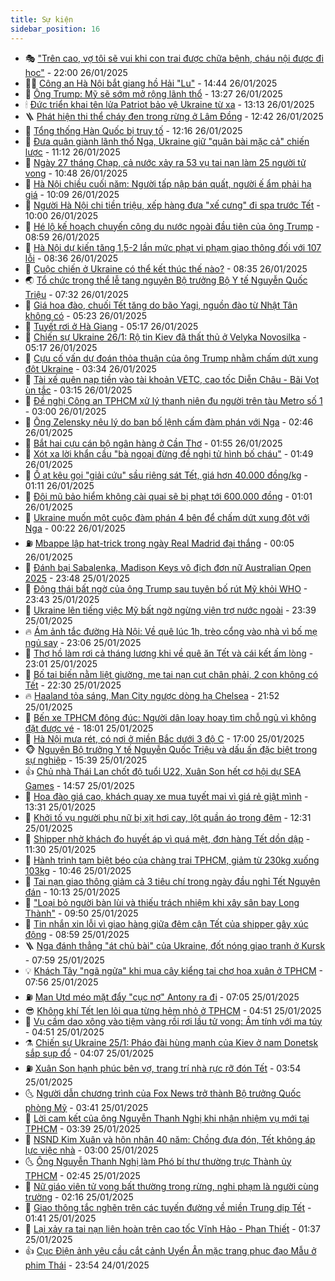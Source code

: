 ```yaml
---
title: Sự kiện
sidebar_position: 16
---
```


<!-- dantri-su-kien:START -->
- 🎭 [&quot;Trên cao, vợ tôi sẽ vui khi con trai được chữa bệnh, cháu nội được đi học&quot;](https://dantri.com.vn/tam-long-nhan-ai/tren-cao-vo-toi-se-vui-khi-con-trai-duoc-chua-benh-chau-noi-duoc-di-hoc-20250124175335454.htm) - 22:00 26/01/2025
- 👨‍🏫 [Công an Hà Nội bắt giang hồ Hải &quot;Lu&quot;](https://dantri.com.vn/phap-luat/cong-an-ha-noi-bat-giang-ho-hai-lu-20250126213212639.htm) - 14:44 26/01/2025
- 🌮 [Ông Trump: Mỹ sẽ sớm mở rộng lãnh thổ](https://dantri.com.vn/the-gioi/ong-trump-my-se-som-mo-rong-lanh-tho-20250126173200654.htm) - 13:27 26/01/2025
- 🕯 [Đức triển khai tên lửa Patriot bảo vệ Ukraine từ xa](https://dantri.com.vn/the-gioi/duc-trien-khai-ten-lua-patriot-bao-ve-ukraine-tu-xa-20250124113933906.htm) - 13:13 26/01/2025
- 🪜 [Phát hiện thi thể cháy đen trong rừng ở Lâm Đồng](https://dantri.com.vn/xa-hoi/phat-hien-thi-the-chay-den-trong-rung-o-lam-dong-20250126193108206.htm) - 12:42 26/01/2025
- 🐘 [Tổng thống Hàn Quốc bị truy tố](https://dantri.com.vn/the-gioi/tong-thong-han-quoc-bi-truy-to-20250126184935347.htm) - 12:16 26/01/2025
- 🤔 [Đưa quân giành lãnh thổ Nga, Ukraine giữ &quot;quân bài mặc cả&quot; chiến lược](https://dantri.com.vn/the-gioi/dua-quan-gianh-lanh-tho-nga-ukraine-giu-quan-bai-mac-ca-chien-luoc-20250126160937206.htm) - 11:12 26/01/2025
- 🧠 [Ngày 27 tháng Chạp, cả nước xảy ra 53 vụ tai nạn làm 25 người tử vong](https://dantri.com.vn/xa-hoi/ngay-27-thang-chap-ca-nuoc-xay-ra-53-vu-tai-nan-lam-25-nguoi-tu-vong-20250126173725890.htm) - 10:48 26/01/2025
- 📝 [Hà Nội chiều cuối năm: Người tấp nập bán quất, người ế ẩm phải hạ giá](https://dantri.com.vn/doi-song/ha-noi-chieu-cuoi-nam-nguoi-tap-nap-ban-quat-nguoi-e-am-phai-ha-gia-20250126132759219.htm) - 10:09 26/01/2025
- 🦏 [Người Hà Nội chi tiền triệu, xếp hàng đưa &quot;xế cưng&quot; đi spa trước Tết](https://dantri.com.vn/doi-song/nguoi-ha-noi-chi-tien-trieu-xep-hang-dua-xe-cung-di-spa-truoc-tet-20250126130455349.htm) - 10:00 26/01/2025
- 🥰 [Hé lộ kế hoạch chuyến công du nước ngoài đầu tiên của ông Trump](https://dantri.com.vn/the-gioi/he-lo-ke-hoach-chuyen-cong-du-nuoc-ngoai-dau-tien-cua-ong-trump-20250126155700574.htm) - 08:59 26/01/2025
- 🤗 [Hà Nội dự kiến tăng 1,5-2 lần mức phạt vi phạm giao thông đối với 107 lỗi](https://dantri.com.vn/xa-hoi/ha-noi-du-kien-tang-15-2-lan-muc-phat-vi-pham-giao-thong-doi-voi-107-loi-20250126151340441.htm) - 08:36 26/01/2025
- 🌈 [Cuộc chiến ở Ukraine có thể kết thúc thế nào?](https://dantri.com.vn/the-gioi/cuoc-chien-o-ukraine-co-the-ket-thuc-the-nao-20250126151131758.htm) - 08:35 26/01/2025
- 🌏 [Tổ chức trọng thể lễ tang nguyên Bộ trưởng Bộ Y tế Nguyễn Quốc Triệu](https://dantri.com.vn/suc-khoe/to-chuc-trong-the-le-tang-nguyen-bo-truong-bo-y-te-nguyen-quoc-trieu-20250126130254106.htm) - 07:32 26/01/2025
- 💄 [Giá hoa đào, chuối Tết tăng do bão Yagi, nguồn đào từ Nhật Tân không có](https://dantri.com.vn/kinh-doanh/gia-hoa-dao-chuoi-tet-tang-do-bao-yagi-nguon-dao-tu-nhat-tan-khong-co-20250126114436146.htm) - 05:23 26/01/2025
- 👺 [Tuyết rơi ở Hà Giang](https://dantri.com.vn/xa-hoi/tuyet-roi-o-ha-giang-20250126121058458.htm) - 05:17 26/01/2025
- 👹 [Chiến sự Ukraine 26/1: Rộ tin Kiev đã thất thủ ở Velyka Novosilka](https://dantri.com.vn/the-gioi/chien-su-ukraine-261-ro-tin-kiev-da-that-thu-o-velyka-novosilka-20250126111615854.htm) - 05:17 26/01/2025
- 🌊 [Cựu cố vấn dự đoán thỏa thuận của ông Trump nhằm chấm dứt xung đột Ukraine](https://dantri.com.vn/the-gioi/cuu-co-van-du-doan-thoa-thuan-cua-ong-trump-nham-cham-dut-xung-dot-ukraine-20250126083705006.htm) - 03:34 26/01/2025
- 🤠 [Tài xế quên nạp tiền vào tài khoản VETC, cao tốc Diễn Châu - Bãi Vọt ùn tắc](https://dantri.com.vn/xa-hoi/tai-xe-quen-nap-tien-vao-tai-khoan-vetc-cao-toc-dien-chau-bai-vot-un-tac-20250126092701331.htm) - 03:15 26/01/2025
- 🎊 [Đề nghị Công an TPHCM xử lý thanh niên đu người trên tàu Metro số 1](https://dantri.com.vn/xa-hoi/de-nghi-cong-an-tphcm-xu-ly-thanh-nien-du-nguoi-tren-tau-metro-so-1-20250126091508561.htm) - 03:00 26/01/2025
- 🐘 [Ông Zelensky nêu lý do ban bố lệnh cấm đàm phán với Nga](https://dantri.com.vn/the-gioi/ong-zelensky-neu-ly-do-ban-bo-lenh-cam-dam-phan-voi-nga-20250126092632896.htm) - 02:46 26/01/2025
- 💂 [Bắt hai cựu cán bộ ngân hàng ở Cần Thơ](https://dantri.com.vn/phap-luat/bat-hai-cuu-can-bo-ngan-hang-o-can-tho-20250126074508689.htm) - 01:55 26/01/2025
- 👹 [Xót xa lời khẩn cầu &quot;bà ngoại đừng đề nghị tử hình bố cháu&quot;](https://dantri.com.vn/phap-luat/xot-xa-loi-khan-cau-ba-ngoai-dung-de-nghi-tu-hinh-bo-chau-20250125172429624.htm) - 01:49 26/01/2025
- 🦒 [Ồ ạt kêu gọi &quot;giải cứu&quot; sầu riêng sát Tết, giá hơn 40.000 đồng/kg](https://dantri.com.vn/kinh-doanh/o-at-keu-goi-giai-cuu-sau-rieng-sat-tet-gia-hon-40000-dongkg-20250126012733730.htm) - 01:11 26/01/2025
- 🗽 [Đội mũ bảo hiểm không cài quai sẽ bị phạt tới 600.000 đồng](https://dantri.com.vn/xa-hoi/doi-mu-bao-hiem-khong-cai-quai-se-bi-phat-toi-600000-dong-20250125214905449.htm) - 01:01 26/01/2025
- 💄 [Ukraine muốn một cuộc đàm phán 4 bên để chấm dứt xung đột với Nga](https://dantri.com.vn/the-gioi/ukraine-muon-mot-cuoc-dam-phan-4-ben-de-cham-dut-xung-dot-voi-nga-20250126064028367.htm) - 00:22 26/01/2025
- ⛽️ [Mbappe lập hat-trick trong ngày Real Madrid đại thắng](https://dantri.com.vn/the-thao/mbappe-lap-hat-trick-trong-ngay-real-madrid-dai-thang-20250126070427670.htm) - 00:05 26/01/2025
- 🥷 [Đánh bại Sabalenka, Madison Keys vô địch đơn nữ Australian Open 2025](https://dantri.com.vn/the-thao/danh-bai-sabalenka-madison-keys-vo-dich-don-nu-australian-open-2025-20250126075739085.htm) - 23:48 25/01/2025
- 🤖 [Động thái bất ngờ của ông Trump sau tuyên bố rút Mỹ khỏi WHO](https://dantri.com.vn/the-gioi/dong-thai-bat-ngo-cua-ong-trump-sau-tuyen-bo-rut-my-khoi-who-20250126063042840.htm) - 23:43 25/01/2025
- 🌊 [Ukraine lên tiếng việc Mỹ bất ngờ ngừng viện trợ nước ngoài](https://dantri.com.vn/the-gioi/ukraine-len-tieng-viec-my-bat-ngo-ngung-vien-tro-nuoc-ngoai-20250126054017109.htm) - 23:39 25/01/2025
- 🔥 [Ám ảnh tắc đường Hà Nội: Về quê lúc 1h, trèo cổng vào nhà vì bố mẹ ngủ say](https://dantri.com.vn/doi-song/am-anh-tac-duong-ha-noi-ve-que-luc-1h-treo-cong-vao-nha-vi-bo-me-ngu-say-20250125104413326.htm) - 23:06 25/01/2025
- 🦏 [Thợ hồ làm rơi cả tháng lương khi về quê ăn Tết và cái kết ấm lòng](https://dantri.com.vn/doi-song/tho-ho-lam-roi-ca-thang-luong-khi-ve-que-an-tet-va-cai-ket-am-long-20250125115848211.htm) - 23:01 25/01/2025
- 🐘 [Bố tai biến nằm liệt giường, mẹ tai nạn cụt chân phải, 2 con không có Tết](https://dantri.com.vn/tam-long-nhan-ai/bo-tai-bien-nam-liet-giuong-me-tai-nan-cut-chan-phai-2-con-khong-co-tet-20250124105602398.htm) - 22:30 25/01/2025
- 🔥 [Haaland tỏa sáng,  Man City ngược dòng hạ Chelsea](https://dantri.com.vn/the-thao/haaland-toa-sang-man-city-nguoc-dong-ha-chelsea-20250126045156263.htm) - 21:52 25/01/2025
- 💼 [Bến xe TPHCM đông đúc: Người dân loay hoay tìm chỗ ngủ vì không đặt được vé](https://dantri.com.vn/tet-2025/ben-xe-tphcm-dong-duc-nguoi-dan-loay-hoay-tim-cho-ngu-vi-khong-dat-duoc-ve-20250125230237583.htm) - 18:01 25/01/2025
- 🚀 [Hà Nội mưa rét, có nơi ở miền Bắc dưới 3 độ C](https://dantri.com.vn/xa-hoi/ha-noi-mua-ret-co-noi-o-mien-bac-duoi-3-do-c-20250125194049700.htm) - 17:00 25/01/2025
- 🐵 [Nguyên Bộ trưởng Y tế Nguyễn Quốc Triệu và dấu ấn đặc biệt trong sự nghiệp](https://dantri.com.vn/suc-khoe/nguyen-bo-truong-y-te-nguyen-quoc-trieu-va-dau-an-dac-biet-trong-su-nghiep-20250125214607286.htm) - 15:39 25/01/2025
- 👍 [Chủ nhà Thái Lan chốt độ tuổi U22, Xuân Son hết cơ hội dự SEA Games](https://dantri.com.vn/the-thao/chu-nha-thai-lan-chot-do-tuoi-u22-xuan-son-het-co-hoi-du-sea-games-20250125215652485.htm) - 14:57 25/01/2025
- 🚦 [Hoa đào giá cao, khách quay xe mua tuyết mai vì giá rẻ giật mình](https://dantri.com.vn/kinh-doanh/hoa-dao-gia-cao-khach-quay-xe-mua-tuyet-mai-vi-gia-re-giat-minh-20250125170340492.htm) - 13:31 25/01/2025
- 🥸 [Khởi tố vụ người phụ nữ bị xịt hơi cay, lột quần áo trong đêm](https://dantri.com.vn/phap-luat/khoi-to-vu-nguoi-phu-nu-bi-xit-hoi-cay-lot-quan-ao-trong-dem-20250125181053400.htm) - 12:31 25/01/2025
- 🥷 [Shipper nhờ khách đo huyết áp vì quá mệt, đơn hàng Tết dồn dập](https://dantri.com.vn/lao-dong-viec-lam/shipper-nho-khach-do-huyet-ap-vi-qua-met-don-hang-tet-don-dap-20250125174232662.htm) - 11:30 25/01/2025
- 🤡 [Hành trình tạm biệt béo của chàng trai TPHCM, giảm từ 230kg xuống 103kg](https://dantri.com.vn/suc-khoe/hanh-trinh-tam-biet-beo-cua-chang-trai-tphcm-giam-tu-230kg-xuong-103kg-20250124162657689.htm) - 10:46 25/01/2025
- 🥳 [Tai nạn giao thông giảm cả 3 tiêu chí trong ngày đầu nghỉ Tết Nguyên đán](https://dantri.com.vn/xa-hoi/tai-nan-giao-thong-giam-ca-3-tieu-chi-trong-ngay-dau-nghi-tet-nguyen-dan-20250125170246526.htm) - 10:13 25/01/2025
- 🤩 [&quot;Loại bỏ người bàn lùi và thiếu trách nhiệm khi xây sân bay Long Thành&quot;](https://dantri.com.vn/xa-hoi/loai-bo-nguoi-ban-lui-va-thieu-trach-nhiem-khi-xay-san-bay-long-thanh-20250125162608604.htm) - 09:50 25/01/2025
- 🎡 [Tin nhắn xin lỗi vì giao hàng giữa đêm cận Tết của shipper gây xúc động](https://dantri.com.vn/lao-dong-viec-lam/tin-nhan-xin-loi-vi-giao-hang-giua-dem-can-tet-cua-shipper-gay-xuc-dong-20250125152703035.htm) - 08:59 25/01/2025
- 🪜 [Nga đánh thẳng &quot;át chủ bài&quot; của Ukraine, đốt nóng giao tranh ở Kursk](https://dantri.com.vn/the-gioi/nga-danh-thang-at-chu-bai-cua-ukraine-dot-nong-giao-tranh-o-kursk-20250125090743435.htm) - 07:59 25/01/2025
- 💡 [Khách Tây &quot;ngã ngửa&quot; khi mua cây kiểng tại chợ hoa xuân ở TPHCM](https://dantri.com.vn/tet-2025/khach-tay-nga-ngua-khi-mua-cay-kieng-tai-cho-hoa-xuan-o-tphcm-20250125145607438.htm) - 07:56 25/01/2025
- ⛽️ [Man Utd méo mặt đẩy &quot;cục nợ&quot; Antony ra đi](https://dantri.com.vn/the-thao/man-utd-meo-mat-day-cuc-no-antony-ra-di-20250125140552792.htm) - 07:05 25/01/2025
- 😎 [Không khí Tết len lỏi qua từng hẻm nhỏ ở TPHCM](https://dantri.com.vn/tet-2025/khong-khi-tet-len-loi-qua-tung-hem-nho-o-tphcm-20250123195129563.htm) - 04:51 25/01/2025
- 🗽 [Vụ cầm dao xông vào tiệm vàng rồi rơi lầu tử vong: Âm tính với ma túy](https://dantri.com.vn/xa-hoi/vu-cam-dao-xong-vao-tiem-vang-roi-roi-lau-tu-vong-am-tinh-voi-ma-tuy-20250125112840074.htm) - 04:51 25/01/2025
- ⚗️ [Chiến sự Ukraine 25/1: Pháo đài hùng mạnh của Kiev ở nam Donetsk sắp sụp đổ](https://dantri.com.vn/the-gioi/chien-su-ukraine-251-phao-dai-hung-manh-cua-kiev-o-nam-donetsk-sap-sup-do-20250125110646190.htm) - 04:07 25/01/2025
- ⛽️ [Xuân Son hạnh phúc bên vợ, trang trí nhà rực rỡ đón Tết](https://dantri.com.vn/doi-song/xuan-son-hanh-phuc-ben-vo-trang-tri-nha-ruc-ro-don-tet-20250124185648706.htm) - 03:54 25/01/2025
- 🌜 [Người dẫn chương trình của Fox News trở thành Bộ trưởng Quốc phòng Mỹ](https://dantri.com.vn/the-gioi/nguoi-dan-chuong-trinh-cua-fox-news-tro-thanh-bo-truong-quoc-phong-my-20250125101747108.htm) - 03:41 25/01/2025
- 🦩 [Lời cam kết của ông Nguyễn Thanh Nghị khi nhận nhiệm vụ mới tại TPHCM](https://dantri.com.vn/xa-hoi/loi-cam-ket-cua-ong-nguyen-thanh-nghi-khi-nhan-nhiem-vu-moi-tai-tphcm-20250125102450093.htm) - 03:39 25/01/2025
- 🦒 [NSND Kim Xuân và hôn nhân 40 năm: Chồng đưa đón, Tết không áp lực việc nhà](https://dantri.com.vn/tet-2025/nsnd-kim-xuan-va-hon-nhan-40-nam-chong-dua-don-tet-khong-ap-luc-viec-nha-20250123124746199.htm) - 03:00 25/01/2025
- 🌜 [Ông Nguyễn Thanh Nghị làm Phó bí thư thường trực Thành ủy TPHCM](https://dantri.com.vn/xa-hoi/ong-nguyen-thanh-nghi-lam-pho-bi-thu-thuong-truc-thanh-uy-tphcm-20250107162653072.htm) - 02:45 25/01/2025
- 🐎 [Nữ giáo viên tử vong bất thường trong rừng, nghi phạm là người cùng trường](https://dantri.com.vn/phap-luat/nu-giao-vien-tu-vong-bat-thuong-trong-rung-nghi-pham-la-nguoi-cung-truong-20250125084930480.htm) - 02:16 25/01/2025
- 🌋 [Giao thông tắc nghẽn trên các tuyến đường về miền Trung dịp Tết](https://dantri.com.vn/xa-hoi/giao-thong-tac-nghen-tren-cac-tuyen-duong-ve-mien-trung-dip-tet-20250125012141338.htm) - 01:41 25/01/2025
- 🧰 [Lại  xảy ra tai nạn liên hoàn trên cao tốc Vĩnh Hảo - Phan Thiết](https://dantri.com.vn/xa-hoi/lai-xay-ra-tai-nan-lien-hoan-tren-cao-toc-vinh-hao-phan-thiet-20250125080331301.htm) - 01:37 25/01/2025
- 👍 [Cục Điện ảnh yêu cầu cắt cảnh Uyển Ân mặc trang phục đạo Mẫu ở phim Thái](https://dantri.com.vn/giai-tri/cuc-dien-anh-yeu-cau-cat-canh-uyen-an-mac-trang-phuc-dao-mau-o-phim-thai-20250125014256062.htm) - 23:54 24/01/2025<!-- dantri-su-kien:END -->
